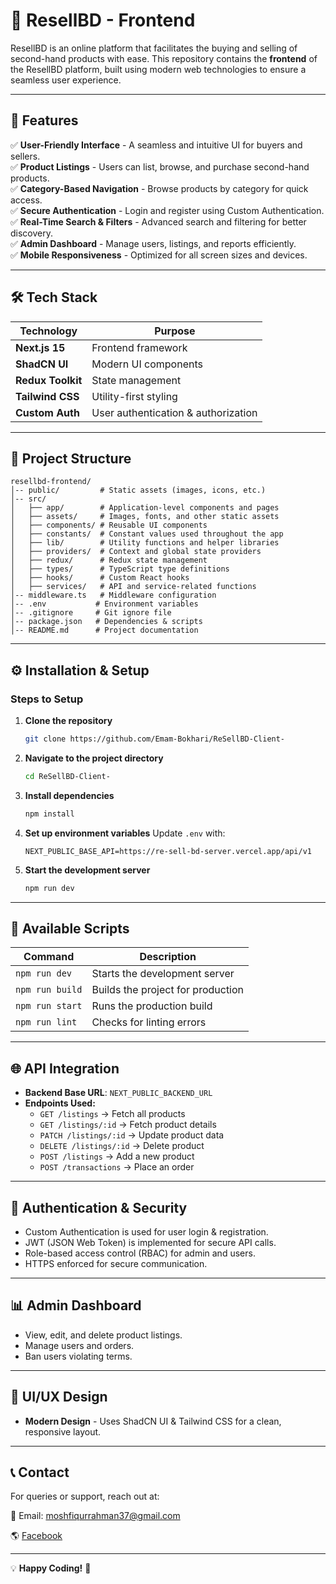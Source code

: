 # 🛒 ResellBD - Frontend

ResellBD is an online platform that facilitates the buying and selling of second-hand products with ease. This repository contains the **frontend** of the ResellBD platform, built using modern web technologies to ensure a seamless user experience.

---

## 🚀 Features

✅ **User-Friendly Interface** - A seamless and intuitive UI for buyers and sellers.  
✅ **Product Listings** - Users can list, browse, and purchase second-hand products.  
✅ **Category-Based Navigation** - Browse products by category for quick access.  
✅ **Secure Authentication** - Login and register using Custom Authentication.  
✅ **Real-Time Search & Filters** - Advanced search and filtering for better discovery.  
✅ **Admin Dashboard** - Manage users, listings, and reports efficiently.  
✅ **Mobile Responsiveness** - Optimized for all screen sizes and devices.

---

## 🛠 Tech Stack

| Technology        | Purpose                             |
| ----------------- | ----------------------------------- |
| **Next.js 15**    | Frontend framework                  |
| **ShadCN UI**     | Modern UI components                |
| **Redux Toolkit** | State management                    |
| **Tailwind CSS**  | Utility-first styling               |
| **Custom Auth**   | User authentication & authorization |

---

## 📂 Project Structure

```
resellbd-frontend/
│-- public/         # Static assets (images, icons, etc.)
│-- src/
│   ├── app/        # Application-level components and pages
│   ├── assets/     # Images, fonts, and other static assets
│   ├── components/ # Reusable UI components
│   ├── constants/  # Constant values used throughout the app
│   ├── lib/        # Utility functions and helper libraries
│   ├── providers/  # Context and global state providers
│   ├── redux/      # Redux state management
│   ├── types/      # TypeScript type definitions
│   ├── hooks/      # Custom React hooks
│   ├── services/   # API and service-related functions
│-- middleware.ts   # Middleware configuration
│-- .env           # Environment variables
│-- .gitignore     # Git ignore file
│-- package.json   # Dependencies & scripts
│-- README.md      # Project documentation
```

---

## ⚙️ Installation & Setup

### Steps to Setup

1. **Clone the repository**
   ```sh
   git clone https://github.com/Emam-Bokhari/ReSellBD-Client-
   ```
2. **Navigate to the project directory**
   ```sh
   cd ReSellBD-Client-
   ```
3. **Install dependencies**
   ```sh
   npm install
   ```
4. **Set up environment variables**
   Update `.env` with:
   ```env
   NEXT_PUBLIC_BASE_API=https://re-sell-bd-server.vercel.app/api/v1
   ```
5. **Start the development server**
   ```sh
   npm run dev
   ```

---

## 🔧 Available Scripts

| Command         | Description                       |
| --------------- | --------------------------------- |
| `npm run dev`   | Starts the development server     |
| `npm run build` | Builds the project for production |
| `npm run start` | Runs the production build         |
| `npm run lint`  | Checks for linting errors         |

---

## 🌐 API Integration

- **Backend Base URL**: `NEXT_PUBLIC_BACKEND_URL`
- **Endpoints Used:**
  - `GET /listings` → Fetch all products
  - `GET /listings/:id` → Fetch product details
  - `PATCH /listings/:id` → Update product data
  - `DELETE /listings/:id` → Delete product
  - `POST /listings` → Add a new product
  - `POST /transactions` → Place an order

---

## 🔐 Authentication & Security

- Custom Authentication is used for user login & registration.
- JWT (JSON Web Token) is implemented for secure API calls.
- Role-based access control (RBAC) for admin and users.
- HTTPS enforced for secure communication.

---

## 📊 Admin Dashboard

- View, edit, and delete product listings.
- Manage users and orders.
- Ban users violating terms.

---

## 🎨 UI/UX Design

- **Modern Design** - Uses ShadCN UI & Tailwind CSS for a clean, responsive layout.

---

## 📞 Contact

For queries or support, reach out at:

📧 Email: moshfiqurrahman37@gmail.com

🌎 [Facebook](https://www.facebook.com/emambokhari99)

---

💡 **Happy Coding!** 🚀
